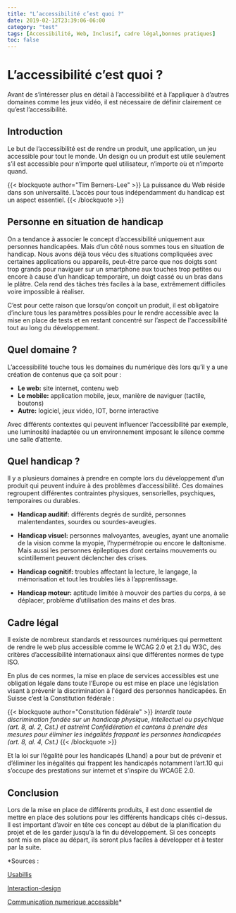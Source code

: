 ```yaml
---
title: "L’accessibilité c’est quoi ?"
date: 2019-02-12T23:39:06-06:00
category: "test"
tags: [Accessibilité, Web, Inclusif, cadre légal,bonnes pratiques]
toc: false
---
```


# L’accessibilité c’est quoi ?
Avant de s’intéresser plus en détail à l’accessibilité et à l’appliquer à d’autres domaines comme les jeux vidéo, il est nécessaire de définir clairement ce qu’est l’accessibilité.

## Introduction
Le but de l’accessibilité est de rendre un produit, une application, un jeu accessible pour tout le monde. Un design ou un produit est utile seulement s’il est accessible pour n’importe quel utilisateur, n’importe où et n’importe quand.  

{{< blockquote author="Tim Berners-Lee" >}}
La puissance du Web réside dans son universalité. L’accès pour tous indépendamment du handicap est un aspect essentiel. 
{{< /blockquote >}}


## Personne en situation de handicap
On a tendance à associer le concept d’accessibilité uniquement aux personnes handicapées. Mais d’un côté nous sommes tous en situation de handicap. Nous avons déjà tous vécu des situations compliquées avec certaines applications ou appareils, peut-être parce que nos doigts sont trop grands pour naviguer sur un smartphone aux touches trop petites ou encore à cause d’un handicap temporaire, un doigt cassé ou un bras dans le plâtre. Cela rend des tâches très faciles à la base, extrêmement difficiles voire impossible à réaliser.

C’est pour cette raison que lorsqu’on conçoit un produit, il est obligatoire d’inclure tous les paramètres possibles pour le rendre accessible avec la mise en place de tests et en restant concentré sur l’aspect de l'accessibilité tout au long du développement.


## Quel domaine ?
L’accessibilité touche tous les domaines du numérique dès lors qu’il y a une création de contenus que ça soit pour :
* **Le web:** site internet, contenu web
* **Le mobile:** application mobile, jeux, manière de naviguer (tactile, boutons)
* **Autre:** logiciel, jeux vidéo, IOT, borne interactive

Avec différents contextes qui peuvent influencer l’accessibilité par exemple, une luminosité inadaptée ou un environnement imposant le silence comme une salle d’attente.

## Quel handicap ?
Il y a plusieurs domaines à prendre en compte lors du développement d’un produit qui peuvent induire à des problèmes d’accessibilité. Ces domaines regroupent différentes contraintes physiques, sensorielles, psychiques, temporaires ou durables.

* **Handicap auditif:** différents degrés de surdité, personnes malentendantes, sourdes ou sourdes-aveugles.

* **Handicap visuel:** personnes malvoyantes, aveugles, ayant une anomalie de la vision comme la myopie, l’hypermétropie ou encore le daltonisme. Mais aussi les personnes épileptiques dont certains mouvements ou scintillement peuvent déclencher des crises.

*	**Handicap cognitif:** troubles affectant la lecture, le langage, la mémorisation et tout les troubles liés à l’apprentissage.

* **Handicap moteur:** aptitude limitée à mouvoir des parties du corps, à se déplacer, problème d’utilisation des mains et des bras.


## Cadre légal
Il existe de nombreux standards et ressources numériques qui permettent de rendre le web plus accessible comme le WCAG 2.0 et 2.1 du W3C, des critères d’accessibilité internationaux ainsi que différentes normes de type ISO.

En plus de ces normes, la mise en place de services accessibles est une obligation légale dans toute l’Europe ou est mise en place une législation visant à prévenir la discrimination à l'égard des personnes handicapées. En Suisse c’est la Constitution fédérale :

{{< blockquote author="Constitution fédérale" >}}
*Interdit toute discrimination fondée sur un handicap physique, intellectuel ou psychique (art. 8, al. 2, Cst.) et astreint Confédération et cantons à prendre des mesures pour éliminer les inégalités frappant les personnes handicapées (art. 8, al. 4, Cst.)*
{{< /blockquote >}}

Et la loi sur l’égalité pour les handicapés (Lhand) a pour but de prévenir et d’éliminer les inégalités qui frappent les handicapés notamment l’art.10 qui s’occupe des prestations sur internet et s’inspire du WCAGE 2.0.

## Conclusion
Lors de la mise en place de différents produits, il est donc essentiel de mettre en place des solutions pour les différents handicaps cités ci-dessus. Il est important d’avoir en tête ces concept au début de la planification du projet et de les garder jusqu’à la fin du développement. Si ces concepts sont mis en place au départ, ils seront plus faciles à développer et à tester par la suite.


*Sources : 

[Usabillis](https://www.usabilis.com/accessibilite-numerique/)

[Interaction-design](https://www.interaction-design.org/literature/article/accessibility-usability-for-all)

[Communication numerique accessible](https://www.edi.admin.ch/edi/fr/home/fachstellen/bfeh/themes-de-l-egalite/e-accessibility-/communicationnumeriqueaccessible2.html)*
